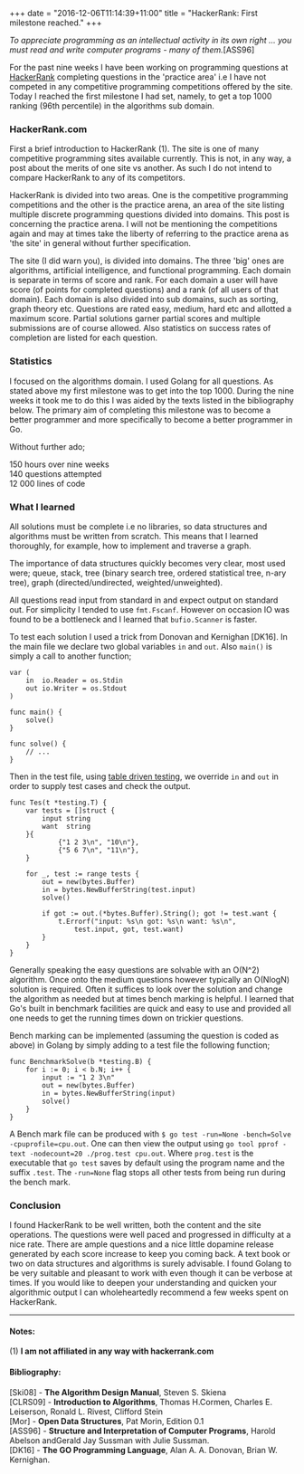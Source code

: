 +++
date = "2016-12-06T11:14:39+11:00"
title = "HackerRank: First milestone reached."
+++

*To appreciate programming as an intellectual activity in its own right ... you
must read and write computer programs - many of them.*[ASS96]

For the past nine weeks I have been working on programming questions at
[HackerRank](http://hackerrank.com) completing questions in the 'practice area' i.e I have
not competed in any competitive programming competitions offered by the
site. Today I reached the first milestone I had set, namely, to get a top 1000
ranking (96th percentile) in the algorithms sub domain.

<!--more-->
            

### HackerRank.com

First a brief introduction to HackerRank (1). The site is one of many
competitive programming sites available currently. This is not, in any way, a
post about the merits of one site vs another. As such I do not intend to compare
HackerRank to any of its competitors.

HackerRank is divided into two areas. One is the competitive programming
competitions and the other is the practice arena, an area of the site listing
multiple discrete programming questions divided into domains. This post is
concerning the practice arena. I will not be mentioning the competitions again
and may at times take the liberty of referring to the practice arena as 'the
site' in general without further specification.

The site (I did warn you), is divided into domains. The three 'big' ones are
algorithms, artificial intelligence, and functional programming. Each domain is
separate in terms of score and rank. For each domain a user will have score (of
points for completed questions) and a rank (of all users of that domain). Each
domain is also divided into sub domains, such as sorting, graph theory
etc. Questions are rated easy, medium, hard etc and allotted a maximum
score. Partial solutions garner partial scores and multiple submissions are of
course allowed. Also statistics on success rates of completion are listed for
each question.

### Statistics

I focused on the algorithms domain. I used Golang for all questions. As stated
above my first milestone was to get into the top 1000. During the nine weeks it
took me to do this I was aided by the texts listed in the bibliography
below. The primary aim of completing this milestone was to become a better
programmer and more specifically to become a better programmer in Go.

Without further ado;

150 hours over nine weeks  
140 questions attempted  
12 000 lines of code  

### What I learned

All solutions must be complete i.e no libraries, so data structures and algorithms must be
written from scratch. This means that I learned thoroughly, for example, how to
implement and traverse a graph.

The importance of data structures quickly becomes very clear, most used were; queue, stack, tree
(binary search tree, ordered statistical tree, n-ary tree), graph
(directed/undirected, weighted/unweighted).

All questions read input from standard in and expect output on standard out. For
simplicity I tended to use `fmt.Fscanf`. However on occasion IO
was found to be a bottleneck and I learned that `bufio.Scanner` is faster.

To test each solution I used a trick from Donovan and Kernighan [DK16]. In the
main file we declare two global variables `in` and `out`. Also `main()` is
simply a call to another function;

```
var (
	in  io.Reader = os.Stdin
	out io.Writer = os.Stdout
)

func main() {
	solve()
}

func solve() {
    // ...
}
```

Then in the test file, using [table driven testing](https://dave.cheney.net/2013/06/09/writing-table-driven-tests-in-go), we override `in` and `out` in
order to supply test cases and check the output.

```
func Tes(t *testing.T) {
	var tests = []struct {
		input string
		want  string
	}{
	        {"1 2 3\n", "10\n"},
    		{"5 6 7\n", "11\n"},
	}

	for _, test := range tests {
		out = new(bytes.Buffer)
		in = bytes.NewBufferString(test.input)
		solve()

		if got := out.(*bytes.Buffer).String(); got != test.want {
			t.Errorf("input: %s\n got: %s\n want: %s\n",
				test.input, got, test.want)
		}
    }
}
```

Generally speaking the easy questions are solvable with an O(N^2) algorithm. Once
onto the medium questions however typically an O(NlogN) solution is
required. Often it suffices to look over the solution and change the algorithm
as needed but at times bench marking is helpful. I learned that Go's built in
benchmark facilities are quick and easy to use and provided all one needs to get
the running times down on trickier questions.

Bench marking can be implemented (assuming the question is coded as above) in
Golang by simply adding to a test file the following function;
```
func BenchmarkSolve(b *testing.B) {
	for i := 0; i < b.N; i++ {
		input := "1 2 3\n"
		out = new(bytes.Buffer)
		in = bytes.NewBufferString(input)
		solve()
	}
}
```
A Bench mark file can be produced with `$ go test -run=None -bench=Solve
-cpuprofile=cpu.out`. One can then view the output using `go tool pprof -text
-nodecount=20 ./prog.test cpu.out`. Where `prog.test` is the executable that `go
test` saves by default using the program name and the suffix `.test`. The
`-run=None` flag stops all other tests from being run during the bench mark.

### Conclusion

I found HackerRank to be well written, both the content and the site
operations. The questions were well paced and progressed in difficulty at a nice rate. There
are ample questions and a nice little dopamine release generated
by each score increase to keep you coming back. A text book or two on data
structures and algorithms is surely advisable. I found Golang to be very
suitable and pleasant to work with even though it can be verbose at times. If
you would like to deepen your understanding and quicken your algorithmic output
I can wholeheartedly recommend a few weeks spent on HackerRank.


---
#### Notes:
(1) **I am not affiliated in any way with hackerrank.com**

#### Bibliography:
[Ski08] - **The Algorithm Design Manual**, Steven S. Skiena  
[CLRS09] - **Introduction to Algorithms**, Thomas H.Cormen, Charles E. Leiserson,
Ronald L. Rivest, Clifford Stein  
[Mor] - **Open Data Structures**, Pat Morin, Edition 0.1  
[ASS96] - **Structure and Interpretation of Computer Programs**, Harold Abelson
andGerald Jay Sussman with Julie Sussman.  
[DK16] - **The GO Programming Language**, Alan A. A. Donovan, Brian
W. Kernighan.  
